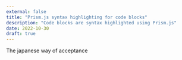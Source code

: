 ```yaml
---
external: false
title: "Prism.js syntax highlighting for code blocks"
description: "Code blocks are syntax highlighted using Prism.js"
date: 2022-10-30
draft: true
---
```


The japanese way of acceptance